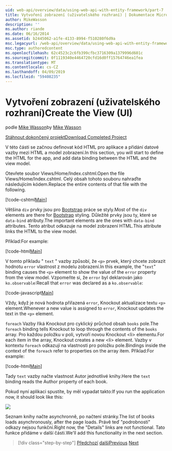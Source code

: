 ```yaml
---
uid: web-api/overview/data/using-web-api-with-entity-framework/part-7
title: Vytvoření zobrazení (uživatelského rozhraní) | Dokumentace Microsoftu
author: MikeWasson
description: ''
ms.author: riande
ms.date: 06/16/2014
ms.assetid: b2445062-a1fe-4133-8994-f510280f6d9a
msc.legacyurl: /web-api/overview/data/using-web-api-with-entity-framework/part-7
msc.type: authoredcontent
ms.openlocfilehash: 62c4523c2c6fb399cfbc3716309a1379996d601c
ms.sourcegitcommit: 0f1119340e4464720cfd16d0ff15764746ea1fea
ms.translationtype: MT
ms.contentlocale: cs-CZ
ms.lasthandoff: 04/09/2019
ms.locfileid: "59408235"
---
```

# <a name="create-the-view-ui"></a><span data-ttu-id="8800d-102">Vytvoření zobrazení (uživatelského rozhraní)</span><span class="sxs-lookup"><span data-stu-id="8800d-102">Create the View (UI)</span></span>

<span data-ttu-id="8800d-103">podle [Mike Wasson](https://github.com/MikeWasson)</span><span class="sxs-lookup"><span data-stu-id="8800d-103">by [Mike Wasson](https://github.com/MikeWasson)</span></span>

[<span data-ttu-id="8800d-104">Stáhnout dokončený projekt</span><span class="sxs-lookup"><span data-stu-id="8800d-104">Download Completed Project</span></span>](https://github.com/MikeWasson/BookService)

<span data-ttu-id="8800d-105">V této části se začnou definovat kód HTML pro aplikace a přidání datové vazby mezi HTML a model zobrazení.</span><span class="sxs-lookup"><span data-stu-id="8800d-105">In this section, you will start to define the HTML for the app, and add data binding between the HTML and the view model.</span></span>

<span data-ttu-id="8800d-106">Otevřete soubor Views/Home/Index.cshtml.</span><span class="sxs-lookup"><span data-stu-id="8800d-106">Open the file Views/Home/Index.cshtml.</span></span> <span data-ttu-id="8800d-107">Celý obsah tohoto souboru nahraďte následujícím kódem.</span><span class="sxs-lookup"><span data-stu-id="8800d-107">Replace the entire contents of that file with the following.</span></span>

[!code-cshtml[Main](part-7/samples/sample1.cshtml)]

<span data-ttu-id="8800d-108">Většina `div` prvky jsou pro [Bootstrap](http://getbootstrap.com/) práce se styly.</span><span class="sxs-lookup"><span data-stu-id="8800d-108">Most of the `div` elements are there for [Bootstrap](http://getbootstrap.com/) styling.</span></span> <span data-ttu-id="8800d-109">Důležité prvky jsou ty, které se `data-bind` atributy.</span><span class="sxs-lookup"><span data-stu-id="8800d-109">The important elements are the ones with `data-bind` attributes.</span></span> <span data-ttu-id="8800d-110">Tento atribut odkazuje na model zobrazení HTML.</span><span class="sxs-lookup"><span data-stu-id="8800d-110">This attribute links the HTML to the view model.</span></span>

<span data-ttu-id="8800d-111">Příklad:</span><span class="sxs-lookup"><span data-stu-id="8800d-111">For example:</span></span>

[!code-html[Main](part-7/samples/sample2.html)]

<span data-ttu-id="8800d-112">V tomto příkladu &quot; `text` &quot; vazby způsobí, že `<p>` prvek, který chcete zobrazit hodnotu `error` vlastnost z modelu zobrazení.</span><span class="sxs-lookup"><span data-stu-id="8800d-112">In this example, the &quot;`text`&quot; binding causes the `<p>` element to show the value of the `error` property from the view model.</span></span> <span data-ttu-id="8800d-113">Vzpomeňte si, že `error` byl deklarován jako `ko.observable`:</span><span class="sxs-lookup"><span data-stu-id="8800d-113">Recall that `error` was declared as a `ko.observable`:</span></span>

[!code-javascript[Main](part-7/samples/sample3.js)]

<span data-ttu-id="8800d-114">Vždy, když je nová hodnota přiřazená `error`, Knockout aktualizace textu `<p>` element.</span><span class="sxs-lookup"><span data-stu-id="8800d-114">Whenever a new value is assigned to `error`, Knockout updates the text in the `<p>` element.</span></span>

<span data-ttu-id="8800d-115">`foreach` Vazby říká Knockout pro cyklický průchod obsah `books` pole.</span><span class="sxs-lookup"><span data-stu-id="8800d-115">The `foreach` binding tells Knockout to loop through the contents of the `books` array.</span></span> <span data-ttu-id="8800d-116">Pro každou položku v poli, vytvoří novou Knockout &lt;li&gt; elementu.</span><span class="sxs-lookup"><span data-stu-id="8800d-116">For each item in the array, Knockout creates a new &lt;li&gt; element.</span></span> <span data-ttu-id="8800d-117">Vazby v kontextu `foreach` odkazují na vlastnosti pro položku pole.</span><span class="sxs-lookup"><span data-stu-id="8800d-117">Bindings inside the context of the `foreach` refer to properties on the array item.</span></span> <span data-ttu-id="8800d-118">Příklad:</span><span class="sxs-lookup"><span data-stu-id="8800d-118">For example:</span></span>

[!code-html[Main](part-7/samples/sample4.html)]

<span data-ttu-id="8800d-119">Tady `text` vazby načte vlastnost Autor jednotlivé knihy.</span><span class="sxs-lookup"><span data-stu-id="8800d-119">Here the `text` binding reads the Author property of each book.</span></span>

<span data-ttu-id="8800d-120">Pokud nyní aplikaci spustíte, by měl vypadat takto:</span><span class="sxs-lookup"><span data-stu-id="8800d-120">If you run the application now, it should look like this:</span></span>

![](part-7/_static/image1.png)

<span data-ttu-id="8800d-121">Seznam knihy načte asynchronně, po načtení stránky.</span><span class="sxs-lookup"><span data-stu-id="8800d-121">The list of books loads asynchronously, after the page loads.</span></span> <span data-ttu-id="8800d-122">Právě teď &quot;podrobnosti&quot; odkazy nejsou funkční.</span><span class="sxs-lookup"><span data-stu-id="8800d-122">Right now, the &quot;Details&quot; links are not functional.</span></span> <span data-ttu-id="8800d-123">Tato funkce přidáme v další části.</span><span class="sxs-lookup"><span data-stu-id="8800d-123">We'll add this functionality in the next section.</span></span>

> [!div class="step-by-step"]
> <span data-ttu-id="8800d-124">[Předchozí](part-6.md)
> [další](part-8.md)</span><span class="sxs-lookup"><span data-stu-id="8800d-124">[Previous](part-6.md)
[Next](part-8.md)</span></span>
